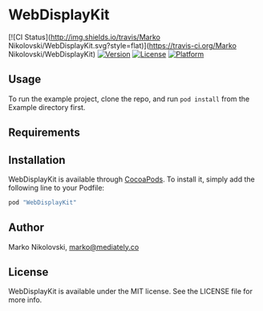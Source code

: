 # WebDisplayKit

[![CI Status](http://img.shields.io/travis/Marko Nikolovski/WebDisplayKit.svg?style=flat)](https://travis-ci.org/Marko Nikolovski/WebDisplayKit)
[![Version](https://img.shields.io/cocoapods/v/WebDisplayKit.svg?style=flat)](http://cocoapods.org/pods/WebDisplayKit)
[![License](https://img.shields.io/cocoapods/l/WebDisplayKit.svg?style=flat)](http://cocoapods.org/pods/WebDisplayKit)
[![Platform](https://img.shields.io/cocoapods/p/WebDisplayKit.svg?style=flat)](http://cocoapods.org/pods/WebDisplayKit)

## Usage

To run the example project, clone the repo, and run `pod install` from the Example directory first.

## Requirements

## Installation

WebDisplayKit is available through [CocoaPods](http://cocoapods.org). To install
it, simply add the following line to your Podfile:

```ruby
pod "WebDisplayKit"
```

## Author

Marko Nikolovski, marko@mediately.co

## License

WebDisplayKit is available under the MIT license. See the LICENSE file for more info.
